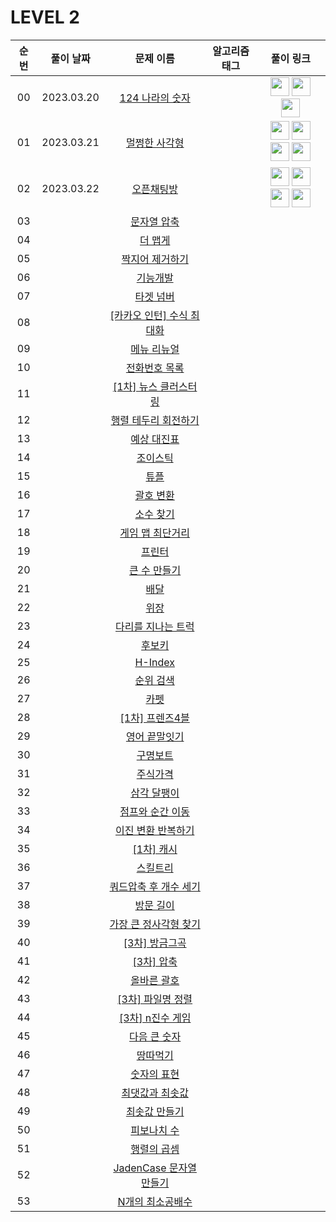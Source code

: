 # LEVEL 2

<!-- 
강동표 : <a href="***문제풀이링크***"><img src="https://avatars.githubusercontent.com/u/76652908?v=4" width="30px"></a>
김하영 : <a href="***문제풀이링크***"><img src="https://avatars.githubusercontent.com/u/83320865?v=4" width="30px"></a>
송병훈 : <a href="***문제풀이링크***"><img src="https://avatars.githubusercontent.com/u/92148521?v=4" width="30px"></a>
송찬환 : <a href="***문제풀이링크***"><img src="https://avatars.githubusercontent.com/u/23161060?v=4" width="30px"></a>
송혁준 : <a href="***문제풀이링크***"><img src="https://avatars.githubusercontent.com/u/94898193?v=4" width="30px"></a>
신창학 : <a href="***문제풀이링크***"><img src="https://avatars.githubusercontent.com/u/93763809?v=4" width="30px"></a>
정  민 : <a href="***문제풀이링크***"><img src="https://avatars.githubusercontent.com/u/112797177?v=4" width="30px"></a>
정수정 : <a href="***문제풀이링크***"><img src="https://avatars.githubusercontent.com/u/37768793?v=4" width="30px"></a>
-->

| 순번|풀이 날짜|문제 이름|알고리즘 태그|풀이 링크 |
| :--:|:--:|:--:|:--:|:--:|
| 00 |2023.03.20|[124 나라의 숫자](https://programmers.co.kr/learn/courses/30/lessons/12899)||<a href="https://github.com/thdqudgns/Algorithm/blob/main/%ED%94%84%EB%A1%9C%EA%B7%B8%EB%9E%98%EB%A8%B8%EC%8A%A4/lv2/12899.%E2%80%85124%E2%80%85%EB%82%98%EB%9D%BC%EC%9D%98%E2%80%85%EC%88%AB%EC%9E%90/124%E2%80%85%EB%82%98%EB%9D%BC%EC%9D%98%E2%80%85%EC%88%AB%EC%9E%90.java"><img src="https://avatars.githubusercontent.com/u/92148521?v=4" width="30px"></a> <a  href="https://github.com/sujeong1201/Algorithm/blob/main/%ED%94%84%EB%A1%9C%EA%B7%B8%EB%9E%98%EB%A8%B8%EC%8A%A4/lv2/12899.%E2%80%85124%E2%80%85%EB%82%98%EB%9D%BC%EC%9D%98%E2%80%85%EC%88%AB%EC%9E%90/124%E2%80%85%EB%82%98%EB%9D%BC%EC%9D%98%E2%80%85%EC%88%AB%EC%9E%90.java"><img src="https://avatars.githubusercontent.com/u/37768793?v=4" width="30px"></a> <a href="https://github.com/cksghks89/Algorithm/blob/master/src/programmers/level2/Programmers_124%EB%82%98%EB%9D%BC%EC%9D%98%EC%88%AB%EC%9E%90.java"><img src="https://avatars.githubusercontent.com/cksghks89" width="30px"></a>|
| 01 |2023.03.21|[멀쩡한 사각형](https://programmers.co.kr/learn/courses/30/lessons/62048)||<a href="https://github.com/cksghks89/Algorithm/blob/master/src/programmers/level2/Programmers_%EB%A9%80%EC%A9%A1%ED%95%9C%EC%82%AC%EA%B0%81%ED%98%95.java"><img src="https://avatars.githubusercontent.com/cksghks89" width="30px"></a> <a href="https://github.com/thdqudgns/Algorithm/blob/main/%ED%94%84%EB%A1%9C%EA%B7%B8%EB%9E%98%EB%A8%B8%EC%8A%A4/lv2/62048.%E2%80%85%EB%A9%80%EC%A9%A1%ED%95%9C%E2%80%85%EC%82%AC%EA%B0%81%ED%98%95/%EB%A9%80%EC%A9%A1%ED%95%9C%E2%80%85%EC%82%AC%EA%B0%81%ED%98%95.java"><img src="https://avatars.githubusercontent.com/u/92148521?v=4" width="30px"></a> <a href="https://github.com/97Kzone/CodeTest_practice/blob/main/PG_Level2/%EB%A9%80%EC%A9%A1%ED%95%9C%EC%82%AC%EA%B0%81%ED%98%95.java"><img src="https://avatars.githubusercontent.com/u/76652908?s=400&u=54f2f2a283932903f96db24326395df4d70b406f&v=4" width="30px"></a> <a href="https://github.com/sujeong1201/Algorithm/blob/main/%ED%94%84%EB%A1%9C%EA%B7%B8%EB%9E%98%EB%A8%B8%EC%8A%A4/lv2/62048.%E2%80%85%EB%A9%80%EC%A9%A1%ED%95%9C%E2%80%85%EC%82%AC%EA%B0%81%ED%98%95/%EB%A9%80%EC%A9%A1%ED%95%9C%E2%80%85%EC%82%AC%EA%B0%81%ED%98%95.java"><img src="https://avatars.githubusercontent.com/u/37768793?v=4" width="30px"></a>|
| 02 |2023.03.22|[오픈채팅방](https://programmers.co.kr/learn/courses/30/lessons/42888)||<a href="https://github.com/cksghks89/Algorithm/blob/master/src/programmers/level2/Programmers_%EC%98%A4%ED%94%88%EC%B1%84%ED%8C%85%EB%B0%A9.java"><img src="https://avatars.githubusercontent.com/cksghks89" width="30px"></a> <a href="https://github.com/sujeong1201/Algorithm/blob/main/%ED%94%84%EB%A1%9C%EA%B7%B8%EB%9E%98%EB%A8%B8%EC%8A%A4/lv2/42888.%E2%80%85%EC%98%A4%ED%94%88%EC%B1%84%ED%8C%85%EB%B0%A9/%EC%98%A4%ED%94%88%EC%B1%84%ED%8C%85%EB%B0%A9.java"><img src="https://avatars.githubusercontent.com/u/37768793?v=4" width="30px"></a> <a href="https://github.com/JeongMiiiin/algorithm/tree/main/%ED%94%84%EB%A1%9C%EA%B7%B8%EB%9E%98%EB%A8%B8%EC%8A%A4/lv2/42888.%E2%80%85%EC%98%A4%ED%94%88%EC%B1%84%ED%8C%85%EB%B0%A9"><img src="https://avatars.githubusercontent.com/u/112797177?v=4" width="30px"></a> <a href="https://github.com/thdqudgns/Algorithm/blob/main/%ED%94%84%EB%A1%9C%EA%B7%B8%EB%9E%98%EB%A8%B8%EC%8A%A4/lv2/42888.%E2%80%85%EC%98%A4%ED%94%88%EC%B1%84%ED%8C%85%EB%B0%A9/%EC%98%A4%ED%94%88%EC%B1%84%ED%8C%85%EB%B0%A9.java"><img src="https://avatars.githubusercontent.com/u/92148521?v=4" width="30px"></a>|
| 03 ||[문자열 압축](https://programmers.co.kr/learn/courses/30/lessons/60057)|||
| 04 ||[더 맵게](https://programmers.co.kr/learn/courses/30/lessons/42626)|||
| 05 ||[짝지어 제거하기](https://programmers.co.kr/learn/courses/30/lessons/12973)|||
| 06 ||[기능개발](https://programmers.co.kr/learn/courses/30/lessons/42586)|||
| 07 ||[타겟 넘버](https://programmers.co.kr/learn/courses/30/lessons/43165)|||
| 08 ||[[카카오 인턴] 수식 최대화](https://programmers.co.kr/learn/courses/30/lessons/67257)|||
| 09 ||[메뉴 리뉴얼](https://programmers.co.kr/learn/courses/30/lessons/72411)|||
| 10 ||[전화번호 목록](https://programmers.co.kr/learn/courses/30/lessons/42577)|||
| 11 ||[[1차] 뉴스 클러스터링](https://programmers.co.kr/learn/courses/30/lessons/17677)|||
| 12 ||[행렬 테두리 회전하기](https://programmers.co.kr/learn/courses/30/lessons/77485)|||
| 13 ||[예상 대진표](https://programmers.co.kr/learn/courses/30/lessons/12985)|||
| 14 ||[조이스틱](https://programmers.co.kr/learn/courses/30/lessons/42860)|||
| 15 ||[튜플](https://programmers.co.kr/learn/courses/30/lessons/64065)|||
| 16 ||[괄호 변환](https://programmers.co.kr/learn/courses/30/lessons/60058)|||
| 17 ||[소수 찾기](https://programmers.co.kr/learn/courses/30/lessons/42839)|||
| 18 ||[게임 맵 최단거리](https://programmers.co.kr/learn/courses/30/lessons/1844)|||
| 19 ||[프린터](https://programmers.co.kr/learn/courses/30/lessons/42587)|||
| 20 ||[큰 수 만들기](https://programmers.co.kr/learn/courses/30/lessons/42883)|||
| 21 ||[배달](https://programmers.co.kr/learn/courses/30/lessons/12978)|||
| 22 ||[위장](https://programmers.co.kr/learn/courses/30/lessons/42578)|||
| 23 ||[다리를 지나는 트럭](https://programmers.co.kr/learn/courses/30/lessons/42583)|||
| 24 ||[후보키](https://programmers.co.kr/learn/courses/30/lessons/42890)|||
| 25 ||[H-Index](https://programmers.co.kr/learn/courses/30/lessons/42747)|||
| 26 ||[순위 검색](https://programmers.co.kr/learn/courses/30/lessons/72412)|||
| 27 ||[카펫](https://programmers.co.kr/learn/courses/30/lessons/42842)|||
| 28 ||[[1차] 프렌즈4블](https://programmers.co.kr/learn/courses/30/lessons/17679)|||
| 29 ||[영어 끝말잇기](https://programmers.co.kr/learn/courses/30/lessons/12981)|||
| 30 ||[구명보트](https://programmers.co.kr/learn/courses/30/lessons/42885)|||
| 31 ||[주식가격](https://programmers.co.kr/learn/courses/30/lessons/42584)|||
| 32 ||[삼각 달팽이](https://programmers.co.kr/learn/courses/30/lessons/68645)|||
| 33 ||[점프와 순간 이동](https://programmers.co.kr/learn/courses/30/lessons/12980)|||
| 34 ||[이진 변환 반복하기](https://programmers.co.kr/learn/courses/30/lessons/70129)|||
| 35 ||[[1차] 캐시](https://programmers.co.kr/learn/courses/30/lessons/17680)|||
| 36 ||[스킬트리](https://programmers.co.kr/learn/courses/30/lessons/49993)|||
| 37 ||[쿼드압축 후 개수 세기](https://programmers.co.kr/learn/courses/30/lessons/68936)|||
| 38 ||[방문 길이](https://programmers.co.kr/learn/courses/30/lessons/49994)|||
| 39 ||[가장 큰 정사각형 찾기](https://programmers.co.kr/learn/courses/30/lessons/12905)|||
| 40 ||[[3차] 방금그곡](https://programmers.co.kr/learn/courses/30/lessons/17683)|||
| 41 ||[[3차] 압축](https://programmers.co.kr/learn/courses/30/lessons/17684)|||
| 42 ||[올바른 괄호](https://programmers.co.kr/learn/courses/30/lessons/12909)|||
| 43 ||[[3차] 파일명 정렬](https://programmers.co.kr/learn/courses/30/lessons/17686)|||
| 44 ||[[3차] n진수 게임](https://programmers.co.kr/learn/courses/30/lessons/17687)|||
| 45 ||[다음 큰 숫자](https://programmers.co.kr/learn/courses/30/lessons/12911)|||
| 46 ||[땅따먹기](https://programmers.co.kr/learn/courses/30/lessons/12913)|||
| 47 ||[숫자의 표현](https://programmers.co.kr/learn/courses/30/lessons/12924)|||
| 48 ||[최댓값과 최솟값](https://programmers.co.kr/learn/courses/30/lessons/12939)|||
| 49 ||[최솟값 만들기](https://programmers.co.kr/learn/courses/30/lessons/12941)|||
| 50 ||[피보나치 수](https://programmers.co.kr/learn/courses/30/lessons/12945)|||
| 51 ||[행렬의 곱셈](https://programmers.co.kr/learn/courses/30/lessons/12949)|||
| 52 ||[JadenCase 문자열 만들기](https://programmers.co.kr/learn/courses/30/lessons/12951)|||
| 53 ||[N개의 최소공배수](https://programmers.co.kr/learn/courses/30/lessons/12953)|||
